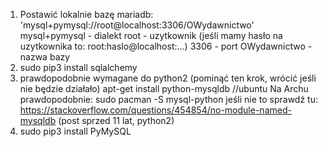 1.  Postawić lokalnie bazę mariadb:
    'mysql+pymysql://root@localhost:3306/OWydawnictwo'
    mysql+pymysql - dialekt
    root - uzytkownik (jeśli mamy hasło na uzytkownika to: root:haslo@localhost:...)
    3306 - port
    OWydawnictwo - nazwa bazy
2.  sudo pip3 install sqlalchemy
3.  prawdopodobnie wymagane do python2 (pominąć ten krok, wrócić jeśli nie będzie działało)
    apt-get install python-mysqldb //ubuntu
    Na Archu prawdopodobnie:
    sudo pacman -S mysql-python
    jeśli nie to sprawdź tu:
    https://stackoverflow.com/questions/454854/no-module-named-mysqldb (post sprzed 11 lat, python2)
4. sudo pip3 install PyMySQL
